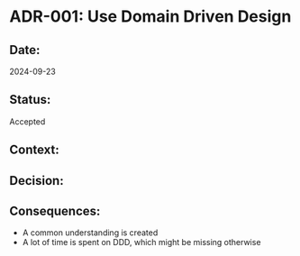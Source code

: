 # ADR-001: Use Domain Driven Design

## Date:
2024-09-23

## Status:
Accepted

## Context:


## Decision:


## Consequences:
- A common understanding is created
- A lot of time is spent on DDD, which might be missing otherwise